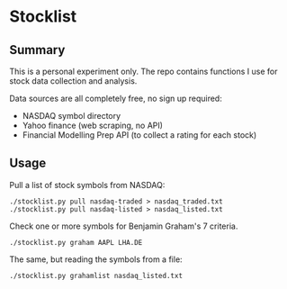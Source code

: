 # Stocklist

## Summary

This is a personal experiment only. The repo contains functions I use
for stock data collection and analysis.

Data sources are all completely free, no sign up required:
- NASDAQ symbol directory
- Yahoo finance (web scraping, no API)
- Financial Modelling Prep API (to collect a rating for each stock)

## Usage

Pull a list of stock symbols from NASDAQ:

```
./stocklist.py pull nasdaq-traded > nasdaq_traded.txt
./stocklist.py pull nasdaq-listed > nasdaq_listed.txt
```

Check one or more symbols for Benjamin Graham's 7 criteria.

```
./stocklist.py graham AAPL LHA.DE
```

The same, but reading the symbols from a file:

```
./stocklist.py grahamlist nasdaq_listed.txt
```
